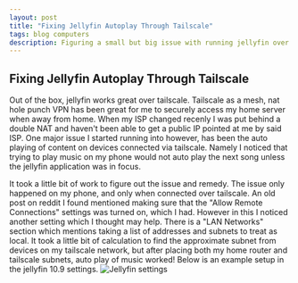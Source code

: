 ```yaml
---
layout: post
title: "Fixing Jellyfin Autoplay Through Tailscale"
tags: blog computers
description: Figuring a small but big issue with running jellyfin over tailscale.
---
```


## Fixing Jellyfin Autoplay Through Tailscale
Out of the box, jellyfin works great over tailscale. Tailscale as a mesh, nat hole punch VPN has been great for me to securely access my home server when away from home. When my ISP changed recenly I was put behind a double NAT and haven't been able to get a public IP pointed at me by said ISP. One major issue I started running into however, has been the auto playing of content on devices connected via tailscale. Namely I noticed that trying to play music on my phone would not auto play the next song unless the jellyfin application was in focus.

It took a little bit of work to figure out the issue and remedy. The issue only happened on my phone, and only when connected over tailscale. An old post on reddit I found mentioned making sure that the "Allow Remote Connections" settings was turned on, which I had. However in this I noticed another setting which I thought may help. There is a "LAN Networks" section which mentions taking a list of addresses and subnets to treat as local. It took a little bit of calculation to find the approximate subnet from devices on my tailscale network, but after placing both my home router and tailscale subnets, auto play of music worked! Below is an example setup in the jellyfin 10.9 settings.
![Jellyfin settings](https://imgur.com/nn9AdXj.png)
